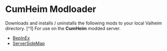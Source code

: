 # **CumHeim** Modloader


Downloads and installs / uninstalls the following mods to your local Valheim directory. 
[^1] For use on the **CumHeim** modded server.

- [BepInEx](https://github.com/BepInEx/BepInEx) 
- [ServerSideMap](https://github.com/Mydayyy/Valheim-ServerSideMap)